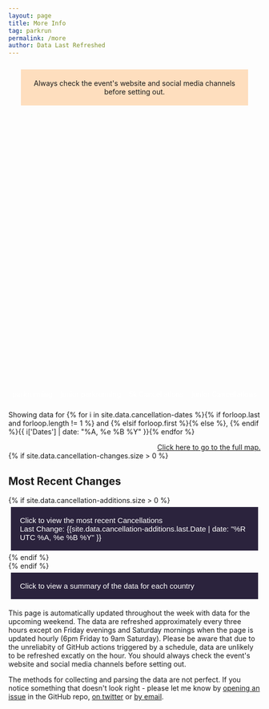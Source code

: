 ```yaml
---
layout: page
title: More Info
tag: parkrun
permalink: /more
author: Data Last Refreshed
---
```


<div style="background-color: rgba(255,128,0,0.25); margin: 25px; padding: 5px; text-align: center">
    <p><!--These pages are in beta, please see <a href="#contact">the information at the bottom of the page</a> for how to report errors.<br />-->Always check the event's website and social media channels before setting out.</p>
</div>

<html>
    <head>
        <meta charset="utf-8">
        <meta name="viewport" content="initial-scale=1,maximum-scale=1,user-scalable=no">
        <link href="https://api.mapbox.com/mapbox-gl-js/v2.2.0/mapbox-gl.css" rel="stylesheet">
        <script src="https://api.mapbox.com/mapbox-gl-js/v2.2.0/mapbox-gl.js"></script>
        <style>
        #map { 
            width: 100%; height: 400pt
        }
        .countdown {
            text-align:center;
            width:100%;
            background-color:#2B233D;
            color:white;
            padding:10px 20px;        
            display: flex;
            flex-direction: column;
            height: 100%;
            justify-content: center;
        }
        .mapboxgl-popup-content {
            width: fit-content
        }
        .flex-item {
            margin: 5px;
            flex-grow: 1;
            flex-basis: 48%;
        }
        .flex-container {
            display:flex;
            flex-wrap: wrap;
            text-align: center;
        }
        .flex-key {
            margin: 10px 5px;
            flex-grow: 1;
        }
        .flex-key p {
            margin: 0;
        }
        @media (max-width: 800px) {
            .flex-container {
                flex-direction: column;
            }
            }
        .ptr-flex {
            display:flex;
            flex-wrap: wrap;
            text-align: center;
        }
        .ptr-cell {
            margin: 5px;
            flex-grow: 1;
            flex-basis: 20%;
        }
        @media (max-width: 700px) {
            .ptr-cell {
                margin: 5px;
                flex-grow: 1;
                flex-basis: 30%;
            }
            }
        @media (max-width: 600px) {
            .ptr-cell {
                margin: 5px;
                flex-grow: 1;
                flex-basis: 40%;
            }
            }
        @media (max-width: 400px) {
            .ptr-flex {
                flex-direction: column;
            }
            }
        .collapsible, .collapsiblecan, .collapsiblerein, .collapsiblestatus, .collapsiblestats {
            background-color: #2B233D;
            color: white;
            cursor: pointer;
            padding: 18px;
            width: -webkit-fill-available;
            width: -moz-available;
            border: none;
            text-align: left;
            outline: none;
            font-size: 15px;
            }
        .active, .collapsible:hover, .collapsiblecan:hover, .collapsiblerein:hover, .collapsiblestatus:hover, .collapsiblestats:hover {
            background-color: #14101d;
            }
        .expcontent, .expcontentcan, .expcontentrein, .expcontentstatus, .expcontentstats {
            padding: 0 18px;
            max-height: 0;
            overflow: hidden;
            transition: max-height 0.5s ease-out;
            }
        </style>
    </head>
    <body>
        <script>
            const queryString = window.location.search;
            const urlParams = new URLSearchParams(queryString);
            const zoom = urlParams.get('zoom')
            //console.log(zoom);
            const lat = urlParams.get('lat')
            //console.log(lat);
            const long = urlParams.get('long')
            //console.log(long);
            const center = [long,lat]
            //console.log(center);
        </script>
        <!-- Load the `mapbox-gl-geocoder` plugin. -->
        <script src="https://api.mapbox.com/mapbox-gl-js/plugins/mapbox-gl-geocoder/v4.7.0/mapbox-gl-geocoder.min.js"></script>
        <link rel="stylesheet" href="https://api.mapbox.com/mapbox-gl-js/plugins/mapbox-gl-geocoder/v4.7.0/mapbox-gl-geocoder.css" type="text/css">
        <!-- Promise polyfill script is required -->
        <!-- to use Mapbox GL Geocoder in IE 11. -->
        <script src="https://cdn.jsdelivr.net/npm/es6-promise@4/dist/es6-promise.min.js"></script>
        <script src="https://cdn.jsdelivr.net/npm/es6-promise@4/dist/es6-promise.auto.min.js"></script>
        <div id="map"></div>
        <script>
            mapboxgl.accessToken = 'pk.eyJ1Ijoiam9zaC1qdXN0am9zaCIsImEiOiJja3A2eHdmajIwNGFvMndtcmNsbnZycm44In0.SvsoxpdU7NRLYLVRFIu2kw';
            if (zoom != null && lat != null && long != null) {
                var map = new mapboxgl.Map({
                    container: 'map',
                    zoom: zoom,
                    center: center,
                    style: 'mapbox://styles/mapbox/streets-v11'
                });
            } else if (zoom != null && lat == null && long == null) {
                var map = new mapboxgl.Map({
                    container: 'map',
                    zoom: zoom,
                    center: [10, 20],
                    style: 'mapbox://styles/mapbox/streets-v11'
                });
            } else if (zoom == null && lat != null && long != null) { 
                var map = new mapboxgl.Map({
                    container: 'map',
                    zoom: 0.9,
                    center: center,
                    style: 'mapbox://styles/mapbox/streets-v11'
                });   
            } else {
                var map = new mapboxgl.Map({
                    container: 'map',
                    zoom: 0.9,
                    center: [10, 20],
                    style: 'mapbox://styles/mapbox/streets-v11'
                });
            }
            // filters for classifying parkruns into five categories based on value
            var parkrunning = ['==', ['get', 'Status'], 'parkrunning'];
            var juniorrunning = ['==', ['get', 'Status'], 'junior parkrunning'];
            var cancelled5k = ['==', ['get', 'Status'], '5k Cancellation'];
            var cancelled2k = ['==', ['get', 'Status'], 'junior Cancellation'];
            var ptr = ['==', ['get', 'Status'], 'PtR'];
            // colors to use for the categories
            var colors = ['#7CB342', '#0288D1', '#A52714', '#1A237E', '#F9A825'];
            map.on('load', function () {
                // add a clustered GeoJSON source for a sample set of parkruns
                map.addSource('parkruns', {
                    'type': 'geojson',
                    'data': {{ site.data.events | jsonify}},
                    'cluster': true,
                    'clusterRadius': 50,
                    'clusterProperties': {
                        // keep separate counts for each magnitude category in a cluster
                        'parkrunning': ['+', ['case', parkrunning, 1, 0]],
                        'juniorrunning': ['+', ['case', juniorrunning, 1, 0]],
                        'cancelled5k': ['+', ['case', cancelled5k, 1, 0]],
                        'cancelled2k': ['+', ['case', cancelled2k, 1, 0]],
                        'ptr': ['+', ['case', ptr, 1, 0]],
                    }
                });
                // circle and symbol layers for rendering individual parkruns (unclustered points)
                map.addLayer({
                    'id': 'parkrun_circle',
                    'type': 'circle',
                    'source': 'parkruns',
                    'filter': ['!=', 'cluster', true],
                    'paint': {
                        'circle-color': [
                            'case',
                            parkrunning,
                            colors[0],
                            juniorrunning,
                            colors[1],
                            cancelled5k,
                            colors[2],
                            cancelled2k,
                            colors[3],
                            colors[4]
                        ],
                        'circle-opacity': 0.6,
                        'circle-radius': 12
                    }
                });
                map.addLayer({
                    'id': 'parkrun_label',
                    'type': 'symbol',
                    'source': 'parkruns',
                    'filter': ['!=', 'cluster', true],
                    'layout': {
                        'text-field': ['get', 'EventShortName'],
                        'text-font': ['Open Sans Semibold', 'Arial Unicode MS Bold'],
                        'text-size': 12
                    },
                    'paint': {
                        'text-color': '#000000'
                    }
                });
                // objects for caching and keeping track of HTML marker objects (for performance)
                var markers = {};
                var markersOnScreen = {};
                function updateMarkers() {
                    var newMarkers = {};
                    var features = map.querySourceFeatures('parkruns');
                    // for every cluster on the screen, create an HTML marker for it (if we didn't yet),
                    // and add it to the map if it's not there already
                    for (var i = 0; i < features.length; i++) {
                        var coords = features[i].geometry.coordinates;
                        var props = features[i].properties;
                        if (!props.cluster) continue;
                        var id = props.cluster_id;
                        var marker = markers[id];
                        if (!marker) {
                            var el = createDonutChart(props);
                            marker = markers[id] = new mapboxgl.Marker({
                                element: el
                            }).setLngLat(coords);
                        }
                        newMarkers[id] = marker;
                        if (!markersOnScreen[id]) marker.addTo(map);
                    }
                    // for every marker we've added previously, remove those that are no longer visible
                    for (id in markersOnScreen) {
                        if (!newMarkers[id]) markersOnScreen[id].remove();
                    }
                    markersOnScreen = newMarkers;
                }
                // after the GeoJSON data are loaded, update markers on the screen on every frame
                map.on('render', function () {
                    if (!map.isSourceLoaded('parkruns')) return;
                    updateMarkers();
                });
                // When a click event occurs on a feature in the places layer, open a popup at the
                // location of the feature, with description HTML from its properties.
                map.on('click', 'parkrun_circle', function (e) {
                    var coordinates = e.features[0].geometry.coordinates.slice();
                    var description = e.features[0].properties.description;
                    // Ensure that if the map is zoomed out such that multiple
                    // copies of the feature are visible, the popup appears
                    // over the copy being pointed to.
                    while (Math.abs(e.lngLat.lng - coordinates[0]) > 180) {
                        coordinates[0] += e.lngLat.lng > coordinates[0] ? 360 : -360;
                }
                new mapboxgl.Popup()
                    .setLngLat(coordinates)
                    .setHTML(description)
                    .addTo(map);
                });
                // Change the cursor to a pointer when the mouse is over the places layer.
                map.on('mouseenter', 'parkrun_circle', function () {
                    map.getCanvas().style.cursor = 'pointer';
                });
                // Change it back to a pointer when it leaves.
                map.on('mouseleave', 'parkrun_circle', function () {
                    map.getCanvas().style.cursor = '';
                });
            });
            // code for creating an SVG donut chart from feature properties
            function createDonutChart(props) {
                var offsets = [];
                var counts = [
                    props.parkrunning,
                    props.juniorrunning,
                    props.cancelled5k,
                    props.cancelled2k,
                    props.ptr
                ];
                var total = 0;
                for (var i = 0; i < counts.length; i++) {
                    offsets.push(total);
                    total += counts[i];
                }
                var fontSize =
                    total >= 1000 ? 22 : total >= 100 ? 20 : total >= 10 ? 18 : 16;
                var r = total >= 1000 ? 50 : total >= 100 ? 32 : total >= 10 ? 24 : 18;
                var r0 = Math.round(r * 0.6);
                var w = r * 2;
                var html =
                    '<div><svg width="' +
                    w +
                    '" height="' +
                    w +
                    '" viewbox="0 0 ' +
                    w +
                    ' ' +
                    w +
                    '" text-anchor="middle" style="font: ' +
                    fontSize +
                    'px sans-serif; display: block">';
                for (i = 0; i < counts.length; i++) {
                    html += donutSegment(
                        offsets[i] / total,
                        (offsets[i] + counts[i]) / total,
                        r,
                        r0,
                        colors[i]
                    );
                }
                html +=
                    '<circle cx="' +
                    r +
                    '" cy="' +
                    r +
                    '" r="' +
                    r0 +
                    '" fill="white" /><text dominant-baseline="central" transform="translate(' +
                    r +
                    ', ' +
                    r +
                    ')">' +
                    total.toLocaleString() +
                    '</text></svg></div>';
                var el = document.createElement('div');
                el.innerHTML = html;
                return el.firstChild;
            }
            function donutSegment(start, end, r, r0, color) {
                if (end - start === 1) end -= 0.00001;
                var a0 = 2 * Math.PI * (start - 0.25);
                var a1 = 2 * Math.PI * (end - 0.25);
                var x0 = Math.cos(a0),
                    y0 = Math.sin(a0);
                var x1 = Math.cos(a1),
                    y1 = Math.sin(a1);
                var largeArc = end - start > 0.5 ? 1 : 0;
                return [
                    '<path d="M',
                    r + r0 * x0,
                    r + r0 * y0,
                    'L',
                    r + r * x0,
                    r + r * y0,
                    'A',
                    r,
                    r,
                    0,
                    largeArc,
                    1,
                    r + r * x1,
                    r + r * y1,
                    'L',
                    r + r0 * x1,
                    r + r0 * y1,
                    'A',
                    r0,
                    r0,
                    0,
                    largeArc,
                    0,
                    r + r0 * x0,
                    r + r0 * y0,
                    '" fill="' + color + '" />'
                ].join(' ');
            }
            // Add the control to the map.
            map.addControl(
                new MapboxGeocoder({
                    accessToken: mapboxgl.accessToken,
                    mapboxgl: mapboxgl
                })
            );
            var ourGeoLocator = new mapboxgl.GeolocateControl({
                positionOptions: {
                enableHighAccuracy: false
                },
                fitBoundsOptions: {
                maxZoom: 10
                }
            })
            map.addControl(ourGeoLocator);
            map.addControl(new mapboxgl.NavigationControl({showCompass: false}));
            map.addControl(new mapboxgl.FullscreenControl());
            // disable map rotation using right click + drag
            map.dragRotate.disable();
            // disable map rotation using touch rotation gesture
            map.touchZoomRotate.disableRotation();
            // Center the map on the coordinates of any clicked circle from the 'parkrun_circle' layer.
            map.on('click', 'parkrun_circle', function (e) {
                map.flyTo({
                center: e.features[0].geometry.coordinates
                });
            });
        </script>
        <style>
                /* The switch - the box around the slider */
        .switch {
            position: sticky;
            display: inline-block;
            width: 60px;
            height: 34px;
        }
        /* Hide default HTML checkbox */
        .switch input {
            opacity: 0;
            width: 0;
            height: 0;
        }
        /* The slider */
        .slider {
            position: absolute;
            cursor: pointer;
            top: 0;
            left: 0;
            right: 0;
            bottom: 0;
            background-color: #ccc;
            -webkit-transition: .4s;
            transition: .4s;
        }
        .slider:before {
            position: absolute;
            content: "";
            height: 26px;
            width: 26px;
            left: 4px;
            bottom: 4px;
            background-color: white;
            -webkit-transition: .4s;
            transition: .4s;
        }
        input:checked + .slider#switch1 {
            background-color: #7CB342;
        }
        input:checked + .slider#switch2 {
            background-color: #0288D1;
        }
        input:checked + .slider#switch3 {
            background-color: #A52714;
        }
        input:checked + .slider#switch4 {
            background-color: #1A237E;
        }
        input:checked + .slider#switch5 {
            background-color: #F9A825;
        }
        input:focus + .slider {
            box-shadow: 0 0 1px #2196F3;
        }
        input:checked + .slider:before {
            -webkit-transform: translateX(26px);
            -ms-transform: translateX(26px);
            transform: translateX(26px);
        }
        /* Rounded sliders */
        .slider.round {
            border-radius: 34px;
        }
        .slider.round:before {
            border-radius: 50%;
        }
        </style>
        <div class="flex-container" style="color: #FFFFFF">
            <div class="flex-key">
                <p id="key1">parkrunning</p>
                <!--<label class="switch"><input type="checkbox" id="check1" checked onclick="toggleparkruns()"><span class="slider round" id="switch1"></span></label>
                <p id="text" style="display:block; color: #000000">CHECKED!</p>-->
            </div>
            <div class="flex-key">
                <p id="key2">junior parkrunning</p>
                <!--<label class="switch"><input type="checkbox" id="check2" checked><span class="slider round" id="switch2"></span></label>-->
            </div>
            <div class="flex-key">
                <p id="key3">5k Cancellations</p>
                <!--<label class="switch"><input type="checkbox" id="check3" checked><span class="slider round" id="switch3"></span></label>-->
            </div>
            <div class="flex-key">
                <p id="key4">junior Cancellations</p>
                <!--<label class="switch"><input type="checkbox" id="check4" checked><span class="slider round" id="switch4"></span></label>-->
            </div>
            <!--<div class="flex-key">
                <p id="key5">Permission to Return Received</p>
                <!--<label class="switch"><input type="checkbox" id="check5" checked><span class="slider round" id="switch5"></span></label>--
            </div>-->
        </div>
        <script>
            document.getElementById('key1').style.backgroundColor = colors[0] ;
            document.getElementById('key2').style.backgroundColor = colors[1] ;
            document.getElementById('key3').style.backgroundColor = colors[2] ;
            document.getElementById('key4').style.backgroundColor = colors[3] ;
            //document.getElementById('key5').style.backgroundColor = colors[4] ;
            function toggleparkruns() {
                var checkBox = document.getElementById("check1");
                var text = document.getElementById("text");
                if (checkBox.checked == true){
                    text.style.display = "block";
                } else {
                    text.style.display = "none";
                }
            }
        </script>
        <div style="display:flex; flex-wrap: wrap;">
        <p>Showing data for {% for i in site.data.cancellation-dates %}{% if forloop.last and forloop.length != 1 %} and {% elsif forloop.first %}{% else %}, {% endif %}{{ i['Dates'] | date: "%A, %e&nbsp;%B&nbsp;%Y" }}{% endfor %}</p>
        <a style="margin:auto; flex-grow: 1; text-align: end;" href="/" id="map-link">Click here to go to the full map.</a>
        </div>
        {% if site.data.cancellation-changes.size > 0 %}
        <h2 class="split">Most Recent Changes</h2>
            <div>
                {% if site.data.cancellation-additions.size > 0 %}
                    <button type="button" class="collapsiblecan" style="margin: 5px;"><p style="float:left; margin: 0">Click to view the most recent Cancellations</p><p style="float:right; margin: 0" id='lastaddition'>Last Change: {{site.data.cancellation-additions.last.Date | date: "%R UTC %A, %e&nbsp;%B&nbsp;%Y" }}</p></button>
                    <div class="expcontentcan">
                        <div class="hscrollable">
                            <table style="width: 100%">
                                <tr>
                                    <th>Event</th>
                                    <th>Country</th>
                                    <th>Cancellation Note</th>
                                </tr>
                                {% for row in site.data.cancellation-additions %}
                                    {% unless forloop.last %}
                                    <tr>
                                        {% if row['Website'] != null %}
                                        <td><a href="{{ row['Website'] }}">{{ row['Event'] }}</a></td>
                                        {% else %}
                                        <td>{{ row['Event'] }}</td>
                                        {% endif %}
                                        <td>{{ row['Country'] }}</td>
                                        <td>{{ row['Cancellation Note'] }}</td>
                                    </tr>
                                    {% endunless %}
                                {% endfor %}
                            </table>
                        </div>
                        <a href="/updates" style="float:right">Click to see a full history</a>
                    </div>
                    <script>
                        var last_addition = new Date("{{ site.data.cancellation-additions.last.Date | date: '%Y-%m-%dT%T'}}+0000").getTime();
                        var la_date = new Date(last_addition)
                        var outa = la_date.toLocaleString('default', options);
                        document.getElementById("lastaddition").innerHTML = 'Last Change: ' + outa
                        var coll = document.getElementsByClassName("collapsiblecan");
                        var i;
                        for (i = 0; i < coll.length; i++) {
                        coll[i].addEventListener("click", function() {
                            this.classList.toggle("active");
                            var expcontentcan = this.nextElementSibling;
                            if (expcontentcan.style.maxHeight){
                            expcontentcan.style.maxHeight = null;
                            } else {
                            expcontentcan.style.maxHeight = expcontentcan.scrollHeight + "px";
                            } 
                        });
                        }
                    </script>
                {% endif %}
            </div>
            <!--<div>
                {% if site.data.cancellation-removals.size > 0 %}
                    <button type="button" class="collapsiblerein" style="margin: 5px;"><p style="float:left; margin: 0">Click to view the most recent Reinstatements</p><p style="float:right; margin: 0">Last Change: {{site.data.cancellation-removals.last.Date | date: "%R UTC %A, %e&nbsp;%B&nbsp;%Y" }}</p></button>
                    <div class="expcontentrein">
                        <div class="hscrollable">
                           <table style="width: 100%">
                                <tr>
                                    <th>Event</th>
                                    <th>Country</th>
                                    <th>Cancellation Note</th>
                                </tr>
                                {% for row in site.data.cancellation-removals %}
                                    {% unless forloop.last %}
                                    <tr>
                                        {% if row['Website'] != null %}
                                        <td><a href="{{ row['Website'] }}">{{ row['Event'] }}</a></td>
                                        {% else %}
                                        <td>{{ row['Event'] }}</td>
                                        {% endif %}
                                        <td>{{ row['Country'] }}</td>
                                        <td>{{ row['Cancellation Note'] }}</td>
                                    </tr>
                                    {% endunless %}
                                {% endfor %}
                            </table>
                        </div>
                    </div>
                    <script>
                        var coll = document.getElementsByClassName("collapsiblerein");
                        var i;
                        for (i = 0; i < coll.length; i++) {
                        coll[i].addEventListener("click", function() {
                            this.classList.toggle("active");
                            var expcontentrein = this.nextElementSibling;
                            if (expcontentrein.style.maxHeight){
                            expcontentrein.style.maxHeight = null;
                            } else {
                            expcontentrein.style.maxHeight = expcontentrein.scrollHeight + "px";
                            } 
                        });
                        }
                    </script>
                {% endif %}
            </div>-->
        {% endif %}
        <br />
        <!--<h2 class="split">parkrun returns in:</h2>
        <div class="flex-container">
            <div class="flex-item" id="Wales Countdown">
                <div class="countdown">
                    <!-- Display the timer timer in an element --
                    <h3 style="margin:inherit; color:inherit">Wales</h3>
                    <h2 id="timer7" style="margin:inherit; color:inherit;"></h2>
                    <p id="endDate7" style="margin:inherit;"></p>
                    <script>
                        // Set the date we're counting down to
                        var countDownDate7 = new Date( "2021/08/21 09:00:00 GMT+01:00").getTime();
                        // Update the count down every 1 second
                        var x = setInterval(function() {
                        // Get today's date and time
                        var now = new Date().getTime();
                        // Find the distance between now and the count down date
                        var distance = countDownDate7 - now;
                        // Time calculations for days, hours, minutes and seconds
                        var weeks = Math.floor(distance / (1000 * 60 * 60 * 24 * 7));
                        var days = Math.floor((distance % (1000 * 60 * 60 * 24 * 7)) / (1000 * 60 * 60 * 24));
                        var hours = Math.floor((distance % (1000 * 60 * 60 * 24)) / (1000 * 60 * 60));
                        var minutes = Math.floor((distance % (1000 * 60 * 60)) / (1000 * 60));
                        var seconds = Math.floor((distance % (1000 * 60)) / 1000);
                        // Display the result in the element with id="timer"
                        if (weeks == 0) {
                            if (days == 0) {
                                document.getElementById("timer7").innerHTML = hours + "h " + minutes + "m " + seconds + "s ";
                            }
                            else {
                                document.getElementById("timer7").innerHTML = days + "d " + hours + "h " + minutes + "m " + seconds + "s ";
                            }
                        }
                        else {
                            document.getElementById("timer7").innerHTML = weeks + "w " + days + "d " + hours + "h " + minutes + "m " + seconds + "s ";
                        }
                        // If the count down is finished, write some text
                        if (distance < 0) {
                            clearInterval(x);
                            document.getElementById("timer7").innerHTML = "parkrun's Back!";
                        }
                        }, 1000);
                        var cdinput7 = new Date(countDownDate7)
                        var cdoutput7 = cdinput7.toLocaleString('default', options);
                        document.getElementById("endDate7").innerHTML = cdoutput7
                    </script>
                </div>
            </div>
        </div>
        <br />-->
        <!--<button type="button" class="collapsible" style="margin: 5px;">Click to view the english events with permission to return</button>
        <div class="expcontent">
            <h3> The following English events have been granted permission to return </h3>
            <div class="ptr-flex">
                {% for row in site.data.PtR %}
                    <div class="ptr-cell">{{ row["Event"] }}</div>
                {% endfor %}
            </div>
        </div>
        <script>
            var coll = document.getElementsByClassName("collapsible");
            var i;
            for (i = 0; i < coll.length; i++) {
            coll[i].addEventListener("click", function() {
                this.classList.toggle("active");
                var expcontent = this.nextElementSibling;
                if (expcontent.style.maxHeight){
                expcontent.style.maxHeight = null;
                } else {
                expcontent.style.maxHeight = expcontent.scrollHeight + "px";
                } 
            });
            }
        </script>
        <style>
        .countrystatus, .statusgreen, .statusamber, .statusred, .statusblue {
            display: flex;
            flex-direction: column;
            height: 100%;
            justify-content: center;
        }
        .countrystatus * {
                margin: 0;
            }
        .countrystatus p, .countrystatus a , .countrystatus h3, .countrystatus h4 {
                color: white;
            }
        .countrystatus a {
                font-weight: bold;
            }
        .flex-status {
            margin: 5px;
            flex-grow: 1;
        }
        .statusgreen {
            background-color: rgb(124, 179, 66);
        }
        .statusamber {
            background-color: rgb(249, 168, 37);
        }
        .statusred {
            background-color: rgb(165, 39, 20);
        }
        .statusblue {
            background-color: rgb(0, 206, 174);
        }
        .grid {
            display: grid;
            text-align: center;
            grid-gap: 1rem;
            grid-auto-flow: dense
        }
        @media (min-width: 890px) {
            #countrystatuses {
                grid-template-columns: repeat(10, minmax(0, 1fr));
            }
            #countrystatuses > .countrystatus:not(#irelandstatus, #swedenstatus, #usastatus) {
                grid-column: span 2;
            }
            #irelandstatus {
                grid-column: span 4;
            }
            #swedenstatus {
                grid-column-start: 4;
                grid-column-end: 6;
            }
            #usastatus {
                grid-column-start: 6;
                grid-column-end: 8;
            }
        }
        @media (max-width: 890px) {
            #countrystatuses {
                grid-template-columns: repeat(4, minmax(0, 1fr));
            }
            #countrystatuses > .countrystatus:not(#irelandstatus, #swedenstatus, #usastatus) {
                grid-column: span 1;
            }
            #irelandstatus {
                grid-column: span 2;
            }
            #swedenstatus {
                grid-column-start: 2
            }
            #usastatus {
                grid-column-start: 3
            }
        }
        @media (max-width: 750px) {
            #countrystatuses {
                grid-template-columns: repeat(3, minmax(0, 1fr));
            }
            #swedenstatus {
                grid-column-start: unset
            }
            #usastatus {
                grid-column-start: 2
            }
        }
        @media (max-width: 560px) {
            #countrystatuses {
                grid-template-columns: repeat(2, minmax(0, 1fr));
            }
            #usastatus {
                grid-column-start: unset
            }
        }
        @media (min-width: 380px) {
            #irelandgrid {
                grid-template-columns: repeat(2, minmax(0, 1fr));
            }
            #irelandtitle {
                grid-column: span 2;
            }
        }
        @media (max-width: 380px) {
            #countrystatuses {
                grid-template-columns: repeat(1, minmax(0, 1fr));
            }
            #irelandstatus {
                grid-column: span 1;
            }
        }
        @media (min-width: 690px) {
            #australiagrid {
                grid-template-columns: repeat(4, minmax(0, 1fr));
            }
        }
        @media (max-width: 690px) {
            #australiagrid {
                grid-template-columns: repeat(3, minmax(0, 1fr));
            }
        }
        @media (max-width: 550px) {
            #australiagrid {
                grid-template-columns: repeat(2, minmax(0, 1fr));
            }
        }
        #ukgrid, #englandgrid, #nigrid, #scotlandgrid, #walesgrid {
            grid-template-columns: repeat(2, minmax(0, 1fr));
        }
        @media (max-width: 900px) {
            #ukgrid {
                grid-template-columns: repeat(1, minmax(0, 1fr))
            }
        }
        </style>
        <button type="button" class="collapsiblestatus" style="margin: 5px;">Click to view a summary of the status of parkruns in each country</button>
        <div class="expcontent">
            <div class="grid">
                <div>
                    <h2 class="split">Country Situations</h2>
                    <p id="statusupdated">Last Updated*: {% capture statusupdated %}2021-10-05 08:42 UTC+1{% endcapture %}</p>
                    <script>
                        var statusupdated = new Date("{{statusupdated | date: '%Y-%m-%dT%T%z'}}").getTime();
                        var su_date = new Date(statusupdated)
                        var out = su_date.toLocaleString('default', options);
                        document.getElementById("statusupdated").innerHTML = 'Last Updated*: ' + out
                    </script>
                </div>
                <div id="countrystatuses" class="grid">
                    <div id="austriastatus" class="countrystatus">
                        <div class="statusgreen">
                            <h3>Austria</h3>
                            <p id="austriadate">Event Open</p>
                        </div>
                    </div>
                    <div class="countrystatus">
                        <div class="statusgreen">
                            <h3>Canada</h3>
                            <p>Most Events Open</p>
                        </div>
                    </div>
                    <div class="countrystatus">
                        <div class="statusgreen">
                            <h3>Denmark</h3>
                            <p>Events Open</p>
                        </div>
                    </div>
                    <div class="countrystatus">
                        <div class="statusred">
                            <h3>Eswatini</h3>
                            <p>Event Suspended</p>
                        </div>
                    </div>
                    <div id="finlandstatus" class="countrystatus">
                        <div class="statusgreen">
                            <h3>Finland</h3>
                            <p id="finlanddate">Most Events Open</p>
                        </div>
                        </div>
                    <div class="countrystatus">
                        <div class="statusgreen">
                            <h3>France</h3>
                            <p>Events Open</p>
                        </div>
                    </div>
                    <div class="countrystatus">
                        <div class="statusgreen">
                            <h3>Germany</h3>
                            <p>Most Events Open</p>
                        </div>
                    </div>
                    <div id ="irelandstatus" class="countrystatus">
                        <div id ="irelandgrid" class="grid">
                            <h3 id="irelandtitle" style="color: unset">Ireland</h3>
                            <div class="statusgreen">
                                <p>Most 5k Events Open</p>
                            </div>
                            <div id="irlandjstatus" class="statusgreen">
                                <p id="irelandjuniorevents">Most junior Events Open</p>
                            </div>
                        </div>
                    </div>
                    <div class="countrystatus">
                        <div class="statusgreen">
                            <h3>Italy</h3>
                            <p>Most Events Open</p>
                        </div>
                    </div>
                    <div class="countrystatus">
                        <div class="statusgreen">
                            <h3>Japan</h3>
                            <p>Most Events Open</p>
                        </div>
                    </div>
                    <div class="countrystatus">
                        <div class="statusred">
                            <h3>Malaysia</h3>
                            <p>Events Suspended</p>
                        </div>
                    </div>
                    <div class="countrystatus">
                        <div class="statusgreen">
                            <h3>Namibia</h3>
                            <p>Events Open</p>
                        </div>
                    </div>
                    <div class="countrystatus">
                        <div class="statusgreen">
                            <h3>Netherlands</h3>
                            <p>Events Open</p>
                        </div>
                    </div>
                    <div class="countrystatus">
                        <div class="statusgreen">
                            <h3>New Zealand</h3>
                            <p>Events Open</p>
                        </div>
                    </div>
                    <div class="countrystatus">
                        <div class="statusgreen">
                            <h3>Norway</h3>
                            <p>Events Open</p>
                        </div>
                    </div>
                    <div class="countrystatus">
                        <div class="statusgreen">
                            <h3>Poland</h3>
                            <p>Events Open</p>
                        </div>
                    </div>
                    <div class="countrystatus">
                        <div class="statusgreen">
                            <h3>Russia</h3>
                            <p>Events Open</p>
                        </div>
                    </div>
                    <div class="countrystatus">
                        <div class="statusred">
                            <h3>Singapore</h3>
                            <p>Events Suspended</p>
                        </div>
                    </div>
                    <div id="sastatus" class="countrystatus">
                        <div class="statusamber">
                            <h3>South Africa</h3>
                            <p id="sadate">Some Events Open</p>
                        </div>
                    </div>
                    <div id="swedenstatus" class="countrystatus">
                        <div class="statusgreen">
                            <h3>Sweden</h3>
                            <p id="sweedendate">Events Open</p>
                        </div>
                    </div>
                    <div id="usastatus" class="countrystatus">
                        <div class="statusgreen">
                            <h3>USA</h3>
                            <p>Events Open</p>
                        </div>
                    </div>
                </div>
                <div id="australiastatuses">
                    <h3 class="split">Australia</h3>
                    <div id="australiagrid" class="grid">
                        <div class="countrystatus">
                            <div class="statusgreen">
                                <h4>Australian Capital Territory</h4>
                                <p>Events Open</p>
                            </div>
                        </div>
                        <div class="countrystatus">
                            <div class="statusgreen">
                                <h3>New South Wales</h3>
                                <p>Events Open</p>
                            </div>
                        </div>
                        <div class="countrystatus">
                            <div class="statusgreen">
                                <h4>Northern Territory</h4>
                                <p>Events Open</p>
                            </div>
                        </div>
                        <div class="countrystatus">
                            <div class="statusgreen">
                                <h3>Queensland</h3>
                                <p>Events Open</p>
                            </div>
                        </div>
                        <div class="countrystatus">
                            <div class="statusgreen">
                                <h4>South Australia</h4>
                                <p>Events Open</p>
                            </div>
                        </div>
                        <div class="countrystatus">
                            <div class="statusgreen">
                                <h4>Tasmania</h4>
                                <p>Events Open</p>
                            </div>
                        </div>
                        <div class="countrystatus">  
                            <div class="statusgreen">
                                <h3>Victoria</h3>
                                <p>Events Open</p>
                            </div>
                        </div>
                        <div id="wastatus" class="countrystatus">
                            <div class="statusgreen">
                                <h4>Western Australia</h4>
                                <p>Events Open</p>
                            </div>
                        </div>
                    </div>
                </div>
                <div id="ukstatuses">
                    <h3 class="split">United Kingdom</h3>
                    <div id="ukgrid" class="grid">
                        <div class="countrystatus">
                            <div id="englandgrid" class="grid">
                                <h4 style="grid-column: span 2; color: unset">England</h4>
                                <div>
                                    <div class="statusgreen">
                                        <p>Most 5k Events Open</p>
                                    </div>
                                </div>
                                <div>
                                    <div class="statusblue">
                                        <p>Most junior Events Open</p>
                                    </div>
                                </div>
                            </div>
                        </div>
                        <div class="countrystatus">
                            <div id="nigrid" class="grid">
                                <h4 style="grid-column: span 2; color: unset">Northern Ireland</h4>
                                <div>
                                    <div class="statusgreen">
                                        <p>5k Events Open</p>
                                    </div>
                                </div>
                                <div>
                                    <div class="statusblue">
                                        <p>junior Events Open</p>
                                    </div>
                                </div>
                            </div>
                        </div>
                        <div class="countrystatus">
                            <div id="scotlandgrid" class="grid">
                                <h4 style="grid-column: span 2; color: unset">Scotland</h4>
                                <div id="scotland5kstatus">
                                    <div class="statusgreen">
                                        <p id="scotlanddate">Most 5k Events Open</p>
                                    </div>
                                </div>
                                <div>
                                    <div class="statusblue">
                                        <p>Most junior Events Open</p>
                                    </div>
                                </div>
                            </div>
                        </div>
                        <div class="countrystatus">
                            <div id="walesgrid" class="grid">
                                <h4 id="walestitle" style="color: unset; grid-column: span 2">Wales</h4>
                                <div class="statusgreen">
                                    <p id="walesdate">Most 5k Events Open</p>
                                </div>
                                <div>
                                    <div class="statusblue">
                                        <p>Most junior Events Open</p>
                                    </div>
                                </div>
                            </div>
                        </div>
                    </div>
                </div>
                <p>* Please note that these indicators are maintained manually, it is provided as a quick way to see parkrun's status around the world but is not guaranteed to be correct as things can change at short notice.</p>
            </div>
        </div>
        <script>
            var coll = document.getElementsByClassName("collapsiblestatus");
            var i;
            for (i = 0; i < coll.length; i++) {
            coll[i].addEventListener("click", function() {
                this.classList.toggle("active");
                var expcontent = this.nextElementSibling;
                if (expcontent.style.maxHeight){
                expcontent.style.maxHeight = null;
                } else {
                expcontent.style.maxHeight = expcontent.scrollHeight + "px";
                } 
            });
            }
        </script>-->
        <button type="button" class="collapsiblestats" style="margin: 5px;">Click to view a summary of the data for each country</button>
        <div class="expcontent">
            <h2 class="split">Events</h2>
            <div class="hscrollable">
            <table style="width: 100%;">
                {% for row in site.data.countries-data %}
                    <tr>
                        {% if forloop.first %}
                            {% for pair in row %}
                                <th>{{ pair[0] }}</th>
                            {% endfor %}
                            </tr>
                            <tr>
                            {% for pair in row %}
                                <td>{{ pair[1] }}</td>
                            {% endfor %}
                        {% elsif forloop.last %}
                            {% for pair in row %}
                                <th>{{ pair[1] }}</th>
                            {% endfor %}
                        {% else %}
                            {% for pair in row %}
                                <td>{{ pair[1] }}</td>
                            {% endfor %}
                        {% endif %}
                    </tr>
                {% endfor %}
            </table>
            </div>
            <p style="text-align:end; margin: 0"><a href="/graphs/global">See these data as graphs</a></p>
            <h2 class="split">UK Events</h2>
            <div class="hscrollable">
            <table style="width: 100%;">
                {% for row in site.data.uk-data %}
                    <tr>
                        {% if forloop.first %}
                            {% for pair in row %}
                                <th>{{ pair[0] }}</th>
                            {% endfor %}
                            </tr>
                            <tr>
                            {% for pair in row %}
                                <td>{{ pair[1] }}</td>
                            {% endfor %}
                        {% elsif forloop.last %}
                            {% for pair in row %}
                                <th>{{ pair[1] }}</th>
                            {% endfor %}
                        {% else %}
                            {% for pair in row %}
                                <td>{{ pair[1] }}</td>
                            {% endfor %}
                        {% endif %}
                    </tr>
                {% endfor %}
            </table>
            </div>
            <p style="text-align:end; margin: 0"><a href="/graphs/uk">See these data as graphs</a> • <a href='more-uk-ie'>See more UK Data</a></p>
            <h2 class="split">Australian Events</h2>
            <div class="hscrollable">
            <table style="width: 100%;">
                {% for row in site.data.aus-data %}
                    <tr>
                        {% if forloop.first %}
                            {% for pair in row %}
                                <th>{{ pair[0] }}</th>
                            {% endfor %}
                            </tr>
                            <tr>
                            {% for pair in row %}
                                <td>{{ pair[1] }}</td>
                            {% endfor %}
                        {% elsif forloop.last %}
                            {% for pair in row %}
                                <th>{{ pair[1] }}</th>
                            {% endfor %}
                        {% else %}
                            {% for pair in row %}
                                <td>{{ pair[1] }}</td>
                            {% endfor %}
                        {% endif %}
                    </tr>
                {% endfor %}
            </table>
            </div>
            <p style="text-align:end; margin: 0"><a href="/graphs/aus">See these data as graphs</a></p>
            <h2 class="split">USA Events</h2>
            <div class="hscrollable">
            <table style="width: 100%;">
            <tr>
                <th>State</th>
                <th>parkrunning</th>
                <!--<th>junior parkrunning</th>-->
                <th>5k Cancellations</th>
                <!--<th>junior Cancellations</th>-->
                <th>Total</th>
            </tr>
                {% for row in site.data.usa-states %}
            <tr>
                {% unless forloop.last %}
                    <td>{{ row['States'] }}</td>
                    <td>{{ row['parkrunning'] }}</td>
                    <!--<td>{{ row['junior parkrunning'] }}</td>-->
                    <td>{{ row['5k Cancellations'] }}</td>
                    <!--<td>{{ row['junior Cancellations'] }}</td>-->
                    <td>{{ row['Total'] }}</td>
                <!--</tr>
                <tr>
                    <td></td>
                    <td>{% assign var = row['5k Events Running'] | split: "|" | sort %}{% for i in var %}{{ i }}{% unless forloop.last %}<br/>{% endunless %}{% endfor %}</td>
                    <td>{% assign var = row['junior Events Running'] | split: "|" | sort %}{% for i in var %}{{ i }}{% unless forloop.last %}<br/>{% endunless %}{% endfor %}</td>
                    <td>{% assign var = row['5k Events Cancelled'] | split: "|" | sort %}{% for i in var %}{{ i }}{% unless forloop.last %}<br/>{% endunless %}{% endfor %}</td>
                    <td>{% assign var = row['junior Events Cancelled'] | split: "|" | sort %}{% for i in var %}{{ i }}{% unless forloop.last %}<br/>{% endunless %}{% endfor %}</td>
                    <td></td>-->
                {% else %}
                    <th>Total</th>
                    <th>{{ row['parkrunning'] }}</th>
                    <!--<th>{{ row['junior parkrunning'] }}</th>-->
                    <th>{{ row['5k Cancellations'] }}</th>
                    <!--<th>{{ row['junior Cancellations'] }}</th>-->
                    <th>{{ row['Total'] }}</th>
                {% endunless %}
            </tr>
        {% endfor %}
            </table>
            </div>
            <!--<p style="text-align:end; margin: 0"><a href="/graphs/usa">See these data as graphs</a></p>-->
        </div>
        <script>
            var coll = document.getElementsByClassName("collapsiblestats");
            var i;
            for (i = 0; i < coll.length; i++) {
            coll[i].addEventListener("click", function() {
                this.classList.toggle("active");
                var expcontent = this.nextElementSibling;
                if (expcontent.style.maxHeight){
                expcontent.style.maxHeight = null;
                } else {
                expcontent.style.maxHeight = expcontent.scrollHeight + "px";
                } 
            });
            }
            </script>
    </body>
</html>

This page is automatically updated throughout the week with data for the upcoming weekend. The data are refreshed approximately every three hours except on Friday evenings and Saturday mornings when the page is updated hourly (6pm Friday to 9am Saturday). Please be aware that due to the unreliabity of GitHub actions triggered by a schedule, data are unlikely to be refreshed excatly on the hour. You should always check the event's website and social media channels before setting out.

<p id="contact">The methods for collecting and parsing the data are not perfect. If you notice something that doesn't look right - please let me know by <a href="https://github.com/josh-justjosh/parkrun-cancellations/issues/new">opening an issue</a> in the GitHub repo, <a href="https://twitter.com/intent/tweet?text=@_Josh_justJosh%20@prcancellations">on twitter</a> or <a href="mailto:hello@josh.me.uk?subject=Issue with parkrun Cancellations page">by email</a>.</p>
